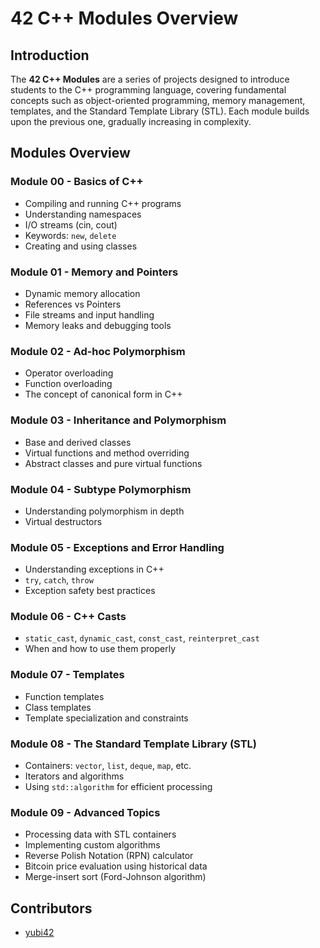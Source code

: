 # 42 C++ Modules Overview

## Introduction
The **42 C++ Modules** are a series of projects designed to introduce students to the C++ programming language, covering fundamental concepts such as object-oriented programming, memory management, templates, and the Standard Template Library (STL). Each module builds upon the previous one, gradually increasing in complexity.

## Modules Overview

### **Module 00 - Basics of C++**
- Compiling and running C++ programs
- Understanding namespaces
- I/O streams (cin, cout)
- Keywords: `new`, `delete`
- Creating and using classes

### **Module 01 - Memory and Pointers**
- Dynamic memory allocation
- References vs Pointers
- File streams and input handling
- Memory leaks and debugging tools

### **Module 02 - Ad-hoc Polymorphism**
- Operator overloading
- Function overloading
- The concept of canonical form in C++

### **Module 03 - Inheritance and Polymorphism**
- Base and derived classes
- Virtual functions and method overriding
- Abstract classes and pure virtual functions

### **Module 04 - Subtype Polymorphism**
- Understanding polymorphism in depth
- Virtual destructors

### **Module 05 - Exceptions and Error Handling**
- Understanding exceptions in C++
- `try`, `catch`, `throw`
- Exception safety best practices

### **Module 06 - C++ Casts**
- `static_cast`, `dynamic_cast`, `const_cast`, `reinterpret_cast`
- When and how to use them properly

### **Module 07 - Templates**
- Function templates
- Class templates
- Template specialization and constraints

### **Module 08 - The Standard Template Library (STL)**
- Containers: `vector`, `list`, `deque`, `map`, etc.
- Iterators and algorithms
- Using `std::algorithm` for efficient processing

### **Module 09 - Advanced Topics**

- Processing data with STL containers
- Implementing custom algorithms
- Reverse Polish Notation (RPN) calculator
- Bitcoin price evaluation using historical data
- Merge-insert sort (Ford-Johnson algorithm)

## Contributors
- [yubi42](https://github.com/yubi42)



